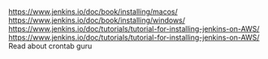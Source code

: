 https://www.jenkins.io/doc/book/installing/macos/
https://www.jenkins.io/doc/book/installing/windows/
https://www.jenkins.io/doc/tutorials/tutorial-for-installing-jenkins-on-AWS/
https://www.jenkins.io/doc/tutorials/tutorial-for-installing-jenkins-on-AWS/
Read about crontab guru